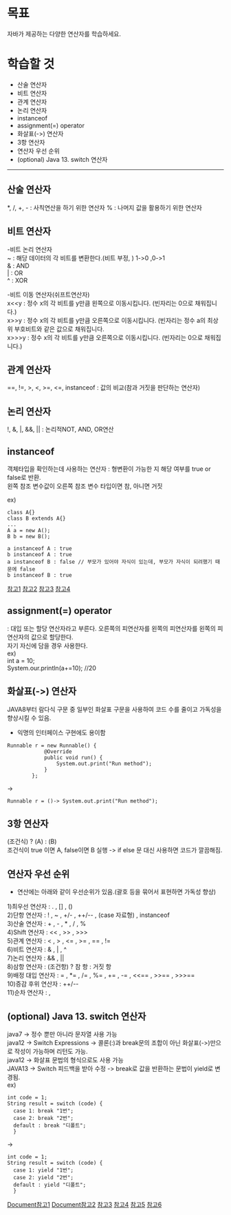 # 목표
자바가 제공하는 다양한 연산자를 학습하세요.

# 학습할 것
- 산술 연산자
- 비트 연산자
- 관계 연산자
- 논리 연산자
- instanceof
- assignment(=) operator
- 화살표(->) 연산자
- 3항 연산자
- 연산자 우선 순위
- (optional) Java 13. switch 연산자


- - -

## 산술 연산자
*, /, +, - : 사칙연산을 하기 위한 연산자
% : 나머지 값을 활용하기 위한 연산자

## 비트 연산자
-비트 논리 연산자  
~ : 해당 데이터의 각 비트를 변환한다.(비트 부정, ) 1->0 ,0->1  
& : AND  
| : OR  
^ : XOR  

-비트 이동 연산자(쉬프트연산자)    
x<<y : 정수 x의 각 비트를 y만큼 왼쪽으로 이동시킵니다. (빈자리는 0으로 채워집니다.)   
x>>y : 정수 x의 각 비트를 y만큼 오른쪽으로 이동시킵니다. (빈자리는 정수 a의 최상위 부호비트와 같은 값으로 채워집니다.      
x>>>y : 정수 x의 각 비트를 y만큼 오른쪽으로 이동시킵니다. (빈자리는 0으로 채워집니다.)   

## 관계 연산자
==, !=, >, <, >=, <=, instanceof : 값의 비교(참과 거짓을 판단하는 연산자)  

## 논리 연산자
!, &, |, &&, || : 논리적NOT, AND, OR연산  

## instanceof
객체타입을 확인하는데 사용하는 연산자 : 형변환이 가능한 지 해당 여부를 true or false로 반환.  
왼쪽 참조 변수값이 오른쪽 참조 변수 타입이면 참, 아니면 거짓  

ex)  
```
class A{}  
class B extends A{}
...
A a = new A();
B b = new B();

a instanceof A : true
b instanceof A : true
a instanceof B : false // 부모가 있어야 자식이 있는데, 부모가 자식이 되려했기 때문에 false
b instanceof B : true
```

[참고1](https://neul-carpediem.tistory.com/20)
[참고2](https://blog.naver.com/hsm622/222150928707)
[참고3](https://improver.tistory.com/140)
[참고4](https://coding-factory.tistory.com/521)

## assignment(=) operator
: 대입 또는 할당 연산자라고 부른다. 오른쪽의 피연산자를 왼쪽의 피연산자를 왼쪽의 피연산자의 값으로 할당한다.  
자기 자신에 담을 경우 사용한다.  
ex)  
int a = 10;  
System.our.println(a+=10); //20  

## 화살표(->) 연산자
JAVA8부터 람다식 구문 중 일부인 화살표 구문을 사용하여 코드 수를 줄이고 가독성을 향상시킬 수 있음.  

* 익명의 인터페이스 구현에도 용이함  
```
Runnable r = new Runnable() {
            @Override
            public void run() {
                System.out.print("Run method");
            }
        };
```
->
```
Runnable r = ()-> System.out.print("Run method");
```

## 3항 연산자
(조건식) ? (A) : (B)  
조건식이 true 이면 A, false이면 B 실행 -> if else 문 대신 사용하면 코드가 깔끔해짐.  

## 연산자 우선 순위
* 연산에는 아래와 같이 우선순위가 있음.(괄호 등을 묶어서 표현하면 가독성 향상)  

1)최우선 연산자 : . , [] , ()  
2)단항 연산자 : ! , ~ , +/- , ++/-- , (case 자료형) , instanceof  
3)산술 연산자 : + , - , * , / , %  
4)Shift 연산자 : << , >> , >>>  
5)관계 연산자 : < , > , <= , >= , == , !=  
6)비트 연산자 : & , | , ^  
7)논리 연산자 : && , ||  
8)삼항 연산자 : (조건항) ? 참 항 : 거짓 항  
9)배정 대입 연산자 : = , *= , /= , %= , += , -= , <<== , >>== , >>>==  
10)증감 후위 연산자 : ++/--  
11)순차 연산자 : ,  


## (optional) Java 13. switch 연산자
java7 -> 정수 뿐만 아니라 문자열 사용 가능  
java12 -> Switch Expressions -> 콜론(:)과 break문의 조합이 아닌 화살표(->)만으로 작성이 가능하며 리턴도 가능.  
java12 -> 화살표 문법의 형식으로도 사용 가능  
JAVA13 -> Switch 피드백을 받아 수정 -> break로 값을 반환하는 문법이 yield로 변경됨.  
ex)
```
int code = 1;
String result = switch (code) {
  case 1: break "1번";
  case 2: break "2번";
  default : break "디폴트";
  }
```
->
```
int code = 1;
String result = switch (code) {
  case 1: yield "1번";
  case 2: yield "2번";
  default : yield "디폴트";
  }
```

[Document참고1](http://openjdk.java.net/jeps/325)
[Document참고2](https://openjdk.java.net/jeps/354)
[참고3](http://openjdk.java.net/jeps/325)
[참고4](http://openjdk.java.net/jeps/325)
[참고5](https://namu.wiki/w/Java)
[참고6](https://blog.naver.com/hsm622/222150928707)




